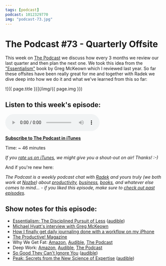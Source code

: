 ```yaml
---
tags: [podcast]
podcast: 1012329770
img: "podcast-73.jpg"
---
```


# The Podcast #73 - Quarterly Offsite

This week on [The Podcast][p] we discuss how every 3 months we review our last quarter and then plan the next one. We took this idea from the ["Essentialism"](/essentialism) book by Greg McKeown which I reviewed last year. So far these offsites have been really great for me and together with Radek we dive deep into how we do it and what we've learned from this so far:

<!--More-->

![{{ page.title }}](/img/{{ page.img }})

## Listen to this week's episode:

<audio controls>
<source src="https://files.nozbe.com/podcast/073.mp3" type="audio/mpeg">
</audio>

**[Subscribe to The Podcast in iTunes][i]**

Time: ~ 46 minutes

*If you [rate us on iTunes][i], we might give you a shout-out on air! Thanks! :-)*

And if you're new here:

*The Podcast is a weekly podcast chat with [Radek][r] and yours truly (we both work at [Nozbe][n]) about [productivity](/productivity), [business](/business), [books](/books), and whatever else comes to mind… - if you liked this episode, make sure to [check out past episodes](/podcast).*

## Show notes for this episode:

  * [Essentialism: The Disciplined Pursuit of Less](https://www.amazon.com/Essentialism-Disciplined-Pursuit-Greg-McKeown/dp/0804137382/) ([audible](http://www.audible.com/pd/Self-Development/Essentialism-Audiobook/B00IWZ6XGA/))
  * [Michael Hyatt's interview with Greg McKeown](https://michaelhyatt.com/season-3-episode-12-the-disciplined-pursuit-of-less-podcast.html)
  * [How I finally get daily journaling done with a workflow on my iPhone](/journal/)
  * [The Productive! Magazine](http://productivemag.com/)
  * Why We Get Fat: [Amazon](http://www.amazon.com/Why-We-Get-Fat-About/dp/0307474259?tag=radexio-20), [Audible](http://www.audible.com/pd/Nonfiction/Why-We-Get-Fat-Audiobook/B004D5K512?tag=radexio-20), [The Podcast](/podcast-32)
  * Deep Work: [Amazon](https://www.amazon.com/Deep-Work-Focused-Success-Distracted/dp/1455586692?tag=radexio-20), [Audible](http://www.audible.com/pd/Self-Development/Deep-Work-Audiobook/B0189PX1RQ?tag=radexio-20), [The Podcast](/podcast-46)
  * [So Good They Can't Ignore You](https://www.amazon.com/Good-They-Cant-Ignore-You/dp/1455509124/) ([audible](http://www.audible.com/pd/Business/So-Good-They-Cant-Ignore-You-Audiobook/B01LZ5KC7W/))
  * [Peak: Secrets from the New Science of Expertise](https://www.amazon.com/Peak-Secrets-New-Science-Expertise/dp/0544456238/) ([audible](http://www.audible.com/pd/Science-Technology/Peak-Audiobook/B01F4D6XKI/))

[e]: /podcast-73

[p]: /podcast
[n]: https://michael.gratis/nozbe
[r]: https://michael.gratis/radex
[i]: https://michael.gratis/thepodcast